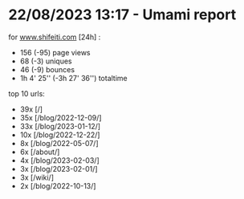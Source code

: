 # 22/08/2023 13:17 - Umami report
for www.shifeiti.com [24h] :

 - 156 (-95) page views
 - 68 (-3) uniques
 - 46 (-9) bounces
 - 1h 4' 25'' (-3h 27' 36'') totaltime


top 10 urls:
 - 39x [/]
 - 35x [/blog/2022-12-09/]
 - 33x [/blog/2023-01-12/]
 - 10x [/blog/2022-12-22/]
 - 8x [/blog/2022-05-07/]
 - 6x [/about/]
 - 4x [/blog/2023-02-03/]
 - 3x [/blog/2023-02-01/]
 - 3x [/wiki/]
 - 2x [/blog/2022-10-13/]


